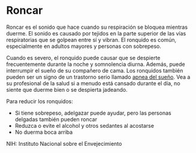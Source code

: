 Roncar
======


Roncar es el sonido que hace cuando su respiración se bloquea mientras duerme. El sonido es causado por tejidos en la parte superior de las vías respiratorias que se golpean entre sí y vibran. El ronquido es común, especialmente en adultos mayores y personas con sobrepeso.


Cuando es severo, el ronquido puede causar que se despierte frecuentemente durante la noche y somnolencia diurna. Además, puede interrumpir el sueño de su compañero de cama. Los ronquidos también pueden ser un signo de un trastorno serio llamado [apnea del sueño](https://medlineplus.gov/spanish/sleepapnea.html). Vea a su profesional de la salud si a menudo está cansado durante el día, no siente que duerme bien o se despierta jadeando.



Para reducir los ronquidos:


* Si tiene sobrepeso, adelgazar puede ayudar, pero las personas delgadas también pueden roncar
* Reduzca o evite el alcohol y otros sedantes al acostarse
* No duerma boca arriba


NIH: Instituto Nacional sobre el Envejecimiento

